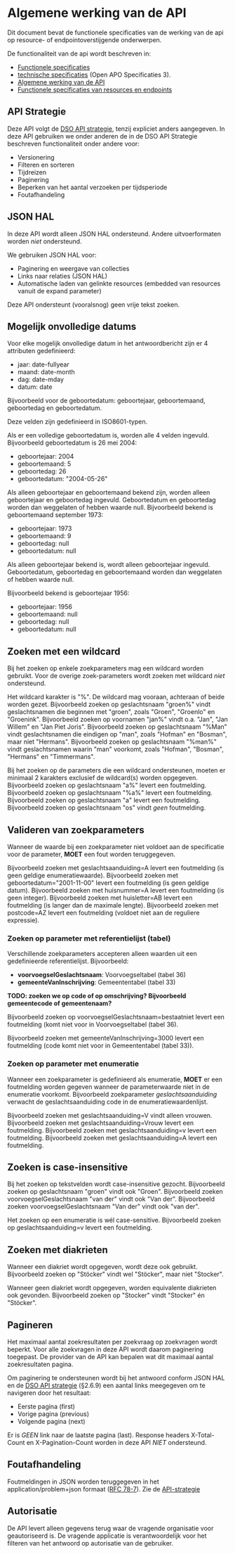 # Algemene werking van de API
Dit document bevat de functionele specificaties van de werking van de api op resource- of endpointoverstijgende onderwerpen.

De functionaliteit van de api wordt beschreven in:
* [Functionele specificaties](functionele_specificaties.md)
* [technische specificaties](https://github.com/VNG-Realisatie/Bevragingen-ingeschreven-personen/blob/master/api-specificatie/openapi.yaml) (Open APO Specificaties 3).
* [Algemene werking van de API](algemene_werking_api.md)
* [Functionele specificaties van resources en endpoints](functionele_specificaties_resources_endpoints.md)

## API Strategie
Deze API volgt de [DSO API strategie](https://github.com/Geonovum/KP-APIs/blob/master/Werkgroep%20API%20strategie/API%20strategie%20voorbeelden/dso-api-strategie_-_12_maart_2018.pdf), tenzij expliciet anders aangegeven.
In deze API gebruiken we onder anderen de in de DSO API Strategie beschreven functionaliteit onder andere voor:

* Versionering
* Filteren en sorteren
* Tijdreizen
* Paginering
* Beperken van het aantal verzoeken per tijdsperiode
* Foutafhandeling

## JSON HAL
In deze API wordt alleen JSON HAL ondersteund. Andere uitvoerformaten worden *niet* ondersteund.

We gebruiken JSON HAL voor:

* Paginering en weergave van collecties
* Links naar relaties (JSON HAL)
* Automatische laden van gelinkte resources (embedded van resources vanuit de expand parameter)

Deze API ondersteunt (vooralsnog) geen vrije tekst zoeken.

## Mogelijk onvolledige datums
Voor elke mogelijk onvolledige datum in het antwoordbericht zijn er 4 attributen gedefinieerd:
* jaar: date-fullyear
* maand: date-month
* dag: date-mday
* datum: date

Bijvoorbeeld voor de geboortedatum: geboortejaar, geboortemaand, geboortedag en geboortedatum.

Deze velden zijn gedefinieerd in ISO8601-typen.

Als er een volledige geboortedatum is, worden alle 4 velden ingevuld.
Bijvoorbeeld geboortedatum is 26 mei 2004:
  * geboortejaar: 2004
  * geboortemaand: 5
  * geboortedag: 26
  * geboortedatum: "2004-05-26"

Als alleen geboortejaar en geboortemaand bekend zijn, worden alleen geboortejaar en geboortedag ingevuld. Geboortedatum en geboortedag worden dan weggelaten of hebben waarde null.
Bijvoorbeeld bekend is geboortemaand september 1973:
  * geboortejaar: 1973
  * geboortemaand: 9
  * geboortedag: null
  * geboortedatum: null

Als alleen geboortejaar bekend is, wordt alleen geboortejaar ingevuld. Geboortedatum, geboortedag en geboortemaand worden dan weggelaten of hebben waarde null.

Bijvoorbeeld bekend is geboortejaar 1956:
  * geboortejaar: 1956
  * geboortemaand: null
  * geboortedag: null
  * geboortedatum: null

## Zoeken met een wildcard
Bij het zoeken op enkele zoekparameters mag een wildcard worden gebruikt. Voor de overige zoek-parameters wordt zoeken met wildcard *niet* ondersteund.

Het wildcard karakter is "%". De wildcard mag vooraan, achteraan of beide worden gezet.
  Bijvoorbeeld zoeken op geslachtsnaam "groen%" vindt geslachtsnamen die beginnen met "groen", zoals "Groen", "Groenlo" en "Groenink".
  Bijvoorbeeld zoeken op voornamen "jan%" vindt o.a. "Jan", "Jan Willem" en "Jan Piet Joris".
  Bijvoorbeeld zoeken op geslachtsnaam "%Man" vindt geslachtsnamen die eindigen op "man", zoals "Hofman" en "Bosman", maar niet "Hermans".
  Bijvoorbeeld zoeken op geslachtsnaam "%man%" vindt geslachtsnamen waarin "man" voorkomt, zoals "Hofman", "Bosman", "Hermans" en "Timmermans".

Bij het zoeken op de parameters die een wildcard ondersteunen, moeten er minimaal 2 karakters exclusief de wildcard(s) worden opgegeven.
  Bijvoorbeeld zoeken op geslachtsnaam "a%" levert een foutmelding.
  Bijvoorbeeld zoeken op geslachtsnaam "%a%" levert een foutmelding.
  Bijvoorbeeld zoeken op geslachtsnaam "a" levert een foutmelding.
  Bijvoorbeeld zoeken op geslachtsnaam "os" vindt *geen* foutmelding.

## Valideren van zoekparameters
Wanneer de waarde bij een zoekparameter niet voldoet aan de specificatie voor de parameter, **MOET** een fout worden teruggegeven.

Bijvoorbeeld zoeken met geslachtsaanduiding=A levert een foutmelding (is geen geldige enumeratiewaarde).
Bijvoorbeeld zoeken met geboortedatum="2001-11-00" levert een foutmelding (is geen geldige datum).
Bijvoorbeeld zoeken met huisnummer=A levert een foutmelding (is geen integer).
Bijvoorbeeld zoeken met huisletter=AB levert een foutmelding (is langer dan de maximale lengte).
Bijvoorbeeld zoeken met postcode=AZ levert een foutmelding (voldoet niet aan de reguliere expressie).

### Zoeken op parameter met referentielijst (tabel)
Verschillende zoekparameters accepteren alleen waarden uit een gedefinieerde referentielijst. Bijvoorbeeld:
* **voorvoegselGeslachtsnaam**: Voorvoegseltabel (tabel 36)
* **gemeenteVanInschrijving**: Gemeententabel (tabel 33)

**TODO: zoeken we op code of op omschrijving? Bijvoorbeeld gemeentecode of gemeentenaam?**

Bijvoorbeeld zoeken op voorvoegselGeslachtsnaam=bestaatniet levert een foutmelding (komt niet voor in Voorvoegseltabel (tabel 36).

Bijvoorbeeld zoeken met gemeenteVanInschrijving=3000 levert een foutmelding (code komt niet voor in Gemeententabel (tabel 33)).

### Zoeken op parameter met enumeratie
Wanneer een zoekparameter is gedefinieerd als enumeratie, **MOET** er een foutmelding worden gegeven wanneer de parameterwaarde niet in de enumeratie voorkomt.
Bijvoorbeeld zoekparameter *geslachtsaanduiding* verwacht de geslachtsaanduiding code in de enumeratiewaardenlijst.

Bijvoorbeeld zoeken met geslachtsaanduiding=V vindt alleen vrouwen.
Bijvoorbeeld zoeken met geslachtsaanduiding=Vrouw levert een foutmelding.
Bijvoorbeeld zoeken met geslachtsaanduiding=v levert een foutmelding.
Bijvoorbeeld zoeken met geslachtsaanduiding=A levert een foutmelding.

## Zoeken is case-insensitive
Bij het zoeken op tekstvelden wordt case-insensitive gezocht.
  Bijvoorbeeld zoeken op geslachtsnaam "groen" vindt ook "Groen".
  Bijvoorbeeld zoeken voorvoegselGeslachtsnaam "van der" vindt ook "Van der".
  Bijvoorbeeld zoeken voorvoegselGeslachtsnaam "Van der" vindt ook "van der".

Het zoeken op een enumeratie is wél case-sensitive.
  Bijvoorbeeld zoeken op geslachtsaanduiding=v levert een foutmelding.

## Zoeken met diakrieten
Wanneer een diakriet wordt opgegeven, wordt deze ook gebruikt.
  Bijvoorbeeld zoeken op "Stöcker" vindt wel "Stöcker", maar niet "Stocker".

Wanneer geen diakriet wordt opgegeven, worden equivalente diakrieten ook gevonden.
  Bijvoorbeeld zoeken op "Stocker" vindt "Stocker" én "Stöcker".

## Pagineren
Het maximaal aantal zoekresultaten per zoekvraag op zoekvragen wordt beperkt. Voor alle zoekvragen in deze API wordt daarom paginering toegepast.
De provider van de API kan bepalen wat dit maximaal aantal zoekresultaten pagina.

Om paginering te ondersteunen wordt bij het antwoord conform JSON HAL en de [DSO API strategie](https://github.com/Geonovum/KP-APIs/blob/master/Werkgroep%20API%20strategie/API%20strategie%20voorbeelden/dso-api-strategie_-_12_maart_2018.pdf) (§2.6.9) een aantal links meegegeven om te navigeren door het resultaat:
* Eerste pagina (first)
* Vorige pagina (previous)
* Volgende pagina (next)

Er is *GEEN* link naar de laatste pagina (last). Response headers X-Total-Count en X-Pagination-Count worden in deze API *NIET* ondersteund.

## Foutafhandeling
Foutmeldingen in JSON worden teruggegeven in het application/problem+json formaat ([RFC 78-7](https://tools.ietf.org/html/rfc7807)).
Zie de [API-strategie](https://github.com/Geonovum/KP-APIs/blob/master/Werkgroep%20API%20strategie/design-principles/errors.md)

## Autorisatie
De API levert alleen gegevens terug waar de vragende organisatie voor geautoriseerd is. De vragende applicatie is verantwoordelijk voor het filteren van het antwoord op autorisatie van de gebruiker.
